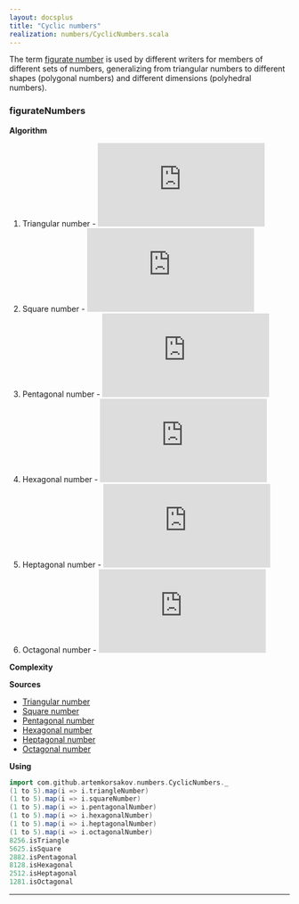 ```yaml
---
layout: docsplus
title: "Cyclic numbers"
realization: numbers/CyclicNumbers.scala
---
```


The term [figurate number](https://en.wikipedia.org/wiki/Figurate_number) is used by different writers for members of different sets of numbers, 
generalizing from triangular numbers to different shapes (polygonal numbers) 
and different dimensions (polyhedral numbers).

### figurateNumbers

**Algorithm**
1. Triangular number - ![formula](http://latex.codecogs.com/svg.latex?%7B%5Cdisplaystyle%20T_%7Bn%7D=%7B%5Cfrac%20%7Bn(n&plus;1)%7D%7B2%7D%7D%7D)
2. Square number - ![formula](http://latex.codecogs.com/svg.latex?%7B%5Cdisplaystyle%20P_%7B4,n%7D=%7Bn%5E2%7D%7D)
3. Pentagonal number - ![formula](http://latex.codecogs.com/svg.latex?%7B%5Cdisplaystyle%20P_%7B5,n%7D=%7B%5Cfrac%20%7B3n%5E%7B2%7D-n%7D%7B2%7D%7D%7D)
4. Hexagonal number - ![formula](http://latex.codecogs.com/svg.latex?%7B%5Cdisplaystyle%20H_%7Bn%7D=n(2n-1)%7D)
5. Heptagonal number - ![formula](http://latex.codecogs.com/svg.latex?%7B%5Cdisplaystyle%20P_%7B7,n%7D=%5Cfrac%7B5n%5E2%20-%203n%7D%7B2%7D%7D)
6. Octagonal number - ![formula](http://latex.codecogs.com/svg.latex?%7B%5Cdisplaystyle%20P_%7B8,n%7D=3n%5E2%20-%202n%7D)

**Complexity** 
     
**Sources** 
- [Triangular number](https://en.wikipedia.org/wiki/Triangular_number)
- [Square number](https://en.wikipedia.org/wiki/Square_number)
- [Pentagonal number](https://en.wikipedia.org/wiki/Pentagonal_number)
- [Hexagonal number](https://en.wikipedia.org/wiki/Hexagonal_number)
- [Heptagonal number](https://en.wikipedia.org/wiki/Heptagonal_number)
- [Octagonal number](https://en.wikipedia.org/wiki/Octagonal_number)

**Using**
```scala mdoc
import com.github.artemkorsakov.numbers.CyclicNumbers._
(1 to 5).map(i => i.triangleNumber)
(1 to 5).map(i => i.squareNumber)
(1 to 5).map(i => i.pentagonalNumber)
(1 to 5).map(i => i.hexagonalNumber)
(1 to 5).map(i => i.heptagonalNumber)
(1 to 5).map(i => i.octagonalNumber)
8256.isTriangle
5625.isSquare
2882.isPentagonal
8128.isHexagonal
2512.isHeptagonal
1281.isOctagonal
```

---
